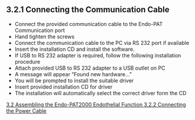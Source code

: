 ## 3.2.1 Connecting the Communication Cable

* Connect the provided communication cable to the Endo-PAT Communication port
* Hand tighten the screws
* Connect the communication cable to the PC via RS 232 port if available
* Insert the installation CD and install the software.
* If USB to RS 232 adapter is required, follow the following installation procedure
 * Attach provided USB to RS 232 adapter to a USB outlet on PC
 * A message will appear “Found new hardware…”
 * You will be prompted to install the suitable driver
 * Insert provided installation CD for driver
 * The installation will automatically select the correct driver form the CD


<div class="center">
<div class="btn-group">
  <a href=":pages_path:/manuals/endothelial-function/3-02-00-assembling-endopat.md" class="btn btn-default">
    <span class="glyphicon glyphicon-chevron-left"></span>
    3.2 Assembling the Endo-PAT2000
  </a>

  <a href=":pages_path:/manuals/endothelial-function" class="btn btn-default">
    <span class="glyphicon glyphicon-chevron-up"></span>
    Endothelial Function
  </a>

  <a href=":pages_path:/manuals/endothelial-function/3-02-02-connecting-power-cable.md" class="btn btn-success">
    3.2.2 Connecting the Power Cable
    <span class="glyphicon glyphicon-chevron-right"></span>
  </a>
</div>
</div>